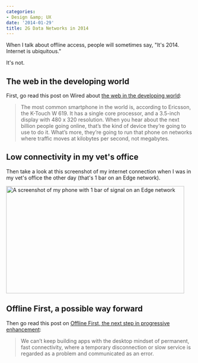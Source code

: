 ```yaml
---
categories:
- Design &amp; UX
date: '2014-01-29'
title: 2G Data Networks in 2014
---
```


When I talk about offline access, people will sometimes say, "It's 2014. Internet is ubiquitous."

It's not.

<!--more-->

<h2>The web in the developing world</h2>

First, go read this post on Wired about <a href="http://www.wired.com/gadgetlab/2014/01/internet-org-hackathon-low-end-rules/">the web in the developing world</a>:

<blockquote>
  The most common smartphone in the world is, according to Ericsson, the K-Touch W 619. It has a single core processor, and a 3.5-inch display with 480 x 320 resolution. When you hear about the next billion people going online, that’s the kind of device they’re going to use to do it. What’s more, they’re going to run that phone on networks where traffic moves at kilobytes per second, not megabytes.
</blockquote>

<h2>Low connectivity in my vet's office</h2>

Then take a look at this screenshot of my internet connection when I was in my vet's office the other day (that's 1 bar on an Edge network).

<img src="https://gomakethings.com/wp-content/uploads/2014/01/edge-network.jpg" alt="A screenshot of my phone with 1 bar of signal on an Edge network" width="480" height="290" class="aligncenter size-full wp-image-5212" />

<h2>Offline First, a possible way forward</h2>

Then go read this post on <a href="http://blog.hood.ie/2013/11/say-hello-to-offline-first/">Offline First, the next step in progressive enhancement</a>:

<blockquote>
  We can’t keep building apps with the desktop mindset of permanent, fast connectivity, where a temporary disconnection or slow service is regarded as a problem and communicated as an error.
</blockquote>